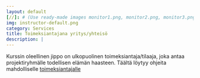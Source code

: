 ```yaml
---
layout: default
[//]: # (Use ready-made images monitor1.png, monitor2.png, monitor3.png or monitor4.png or upload your own image to img\services folder, image width recommendation 900px)
img: instructor-default.png
category: Services
title: Toimeksiantajana yritys/yhteisö
description: |
---
```

Kurssin oleellinen jippo on ulkopuolinen toimeksiantaja/tilaaja, joka antaa projektiryhmälle todellisen elämän haasteen.
Täältä löytyy ohjeita mahdolliselle [toimeksiantajalle](https://github.com/JAMK-IT/IIO12200-ohjelmistoprojekti/wiki/info-projektin-toimeksiantajalle)
